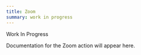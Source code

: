 ```yaml
---
title: Zoom
summary: work in progress
---
```


Work In Progress

Documentation for the Zoom action will appear here.